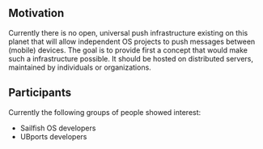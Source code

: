 ## Motivation ##
Currently there is no open, universal push infrastructure existing on this planet that will allow independent OS projects to push messages between (mobile) devices. The goal is to provide first a concept that would make such a infrastructure possible. It should be hosted on distributed servers, maintained by individuals or organizations.

## Participants ##
Currently the following groups of people showed interest:

 * Sailfish OS developers
 * UBports developers